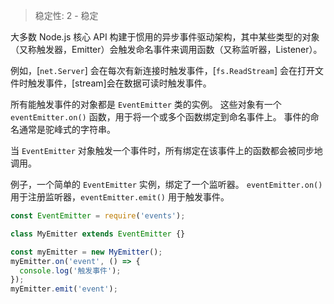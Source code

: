 
<!--introduced_in=v0.10.0-->

> 稳定性: 2 - 稳定

<!--type=module-->

大多数 Node.js 核心 API 构建于惯用的异步事件驱动架构，其中某些类型的对象（又称触发器，Emitter）会触发命名事件来调用函数（又称监听器，Listener）。

例如，[`net.Server`] 会在每次有新连接时触发事件，[`fs.ReadStream`] 会在打开文件时触发事件，[stream]会在数据可读时触发事件。

所有能触发事件的对象都是 `EventEmitter` 类的实例。
这些对象有一个 `eventEmitter.on()` 函数，用于将一个或多个函数绑定到命名事件上。
事件的命名通常是驼峰式的字符串。

当 `EventEmitter` 对象触发一个事件时，所有绑定在该事件上的函数都会被同步地调用。

例子，一个简单的 `EventEmitter` 实例，绑定了一个监听器。
`eventEmitter.on()` 用于注册监听器，`eventEmitter.emit()` 用于触发事件。

```js
const EventEmitter = require('events');

class MyEmitter extends EventEmitter {}

const myEmitter = new MyEmitter();
myEmitter.on('event', () => {
  console.log('触发事件');
});
myEmitter.emit('event');
```

